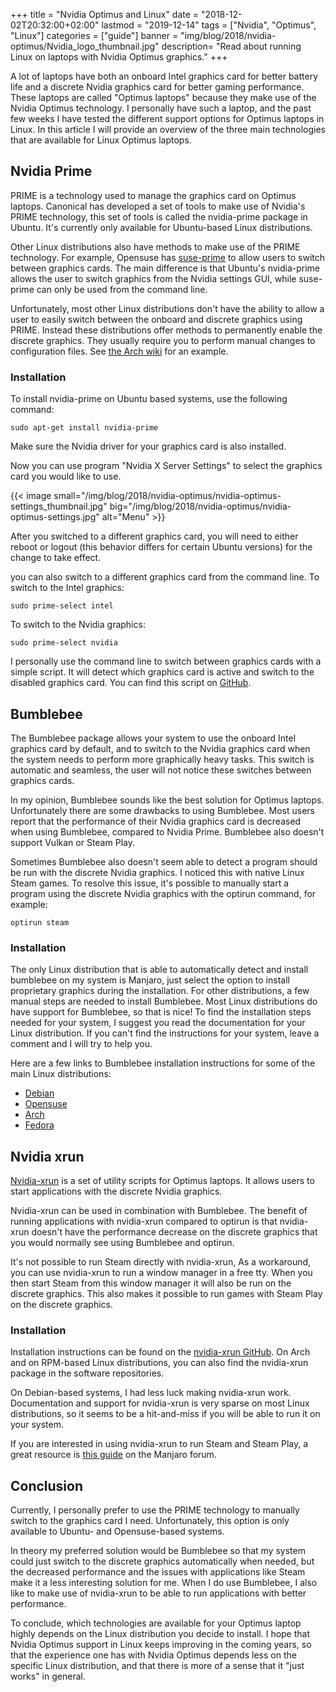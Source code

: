 +++
title = "Nvidia Optimus and Linux"
date = "2018-12-02T20:32:00+02:00"
lastmod = "2019-12-14"
tags = ["Nvidia", "Optimus", "Linux"]
categories = ["guide"]
banner = "img/blog/2018/nvidia-optimus/Nvidia_logo_thumbnail.jpg" 
description= "Read about running Linux on laptops with Nvidia Optimus graphics."
+++

A lot of laptops have both an onboard Intel graphics card for better battery life and a discrete Nvidia graphics card for better gaming performance. These laptops are called "Optimus laptops" because they make use of the Nvidia Optimus technology. I personally have such a laptop, and the past few weeks I have tested the different support options for Optimus laptops in Linux. In this article I will provide an overview of the three main technologies that are available for Linux Optimus laptops.

<!--more-->
## Nvidia Prime

PRIME is a technology used to manage the graphics card on Optimus laptops. Canonical has developed a set of tools to make use of Nvidia's PRIME technology, this set of tools is called the nvidia-prime package in Ubuntu. It's currently only available for Ubuntu-based Linux distributions. 

Other Linux distributions also have methods to make use of the PRIME technology. For example, Opensuse has [suse-prime](https://software.opensuse.org/package/suse-prime) to allow users to switch between graphics cards. The main difference is that Ubuntu's nvidia-prime allows the user to switch graphics from the Nvidia settings GUI, while suse-prime can only be used from the command line. 

Unfortunately, most other Linux distributions don't have the ability to allow a user to easily switch between the onboard and discrete graphics using PRIME. Instead these distributions offer methods to permanently enable the discrete graphics. They usually require you to perform manual changes to configuration files. See [the Arch wiki](https://wiki.archlinux.org/index.php/PRIME) for an example.

### Installation

To install nvidia-prime on Ubuntu based systems, use the following command:

```
sudo apt-get install nvidia-prime
```

Make sure the Nvidia driver for your graphics card is also installed.

Now you can use program "Nvidia X Server Settings" to select the graphics card you would like to use.

{{< image small="/img/blog/2018/nvidia-optimus/nvidia-optimus-settings_thumbnail.jpg" big="/img/blog/2018/nvidia-optimus/nvidia-optimus-settings.jpg" alt="Menu" >}}

After you switched to a different graphics card, you will need to either reboot or logout (this behavior differs for certain Ubuntu versions) for the change to take effect.

you can also switch to a different graphics card from the command line. 
To switch to the Intel graphics:
```
sudo prime-select intel 
```

To switch to the Nvidia graphics:
```
sudo prime-select nvidia 
```

I personally use the command line to switch between graphics cards with a simple script. It will detect which graphics card is active and switch to the disabled graphics card. You can find this script on [GitHub](https://github.com/PhilipVis/linux-scripts/blob/master/bin/switch-graphics.sh).

## Bumblebee

The Bumblebee package allows your system to use the onboard Intel graphics card by default, and to switch to the Nvidia graphics card when the system needs to perform more graphically heavy tasks. This switch is automatic and seamless, the user will not notice these switches between graphics cards. 

In my opinion, Bumblebee sounds like the best solution for Optimus laptops. Unfortunately there are some drawbacks to using Bumblebee. Most users report that the performance of their Nvidia graphics card is decreased when using Bumblebee, compared to Nvidia Prime. Bumblebee also doesn't support Vulkan or Steam Play. 

Sometimes Bumblebee also doesn't seem able to detect a program should be run with the discrete Nvidia graphics. I noticed this with native Linux Steam games. To resolve this issue, it's possible to manually start a program using the discrete Nvidia graphics with the optirun command, for example:

```
optirun steam
```

### Installation

The only Linux distribution that is able to automatically detect and install bumblebee on my system is Manjaro, just select the option to install proprietary graphics during the installation. For other distributions, a few manual steps are needed to install Bumblebee. Most Linux distributions do have support for Bumblebee, so that is nice! To find the installation steps needed for your system, I suggest you read the documentation for your Linux distribution. If you can't find the instructions for your system, leave a comment and I will try to help you. 

Here are a few links to Bumblebee installation instructions for some of the main Linux distributions:

* [Debian](https://wiki.debian.org/Bumblebee)
* [Opensuse](https://en.opensuse.org/SDB:NVIDIA_Bumblebee)
* [Arch](https://wiki.archlinux.org/index.php/bumblebee)
* [Fedora](https://docs.fedoraproject.org/en-US/quick-docs/bumblebee/)


## Nvidia xrun

[Nvidia-xrun](https://github.com/Witko/nvidia-xrun) is a set of utility scripts for Optimus laptops. It allows users to start applications with the discrete Nvidia graphics. 

Nvidia-xrun can be used in combination with Bumblebee. The benefit of running applications with nvidia-xrun compared to optirun is that nvidia-xrun doesn't have the performance decrease on the discrete graphics that you would normally see using Bumblebee and optirun. 

It's not possible to run Steam directly with nvidia-xrun, As a workaround, you can use nvidia-xrun to run a window manager in a free tty. When you then start Steam from this window manager it will also be run on the discrete graphics. This also makes it possible to run games with Steam Play on the discrete graphics. 

### Installation

Installation instructions can be found on the [nvidia-xrun GitHub](https://github.com/Witko/nvidia-xrun). On Arch and on RPM-based Linux distributions, you can also find the nvidia-xrun package in the software repositories. 

On Debian-based systems, I had less luck making nvidia-xrun work. Documentation and support for nvidia-xrun is very sparse on most Linux distributions, so it seems to be a hit-and-miss if you will be able to run it on your system. 

If you are interested in using nvidia-xrun to run Steam and Steam Play, a great resource is [this guide](https://forum.manjaro.org/t/how-to-use-vulkan-on-bumblebee-a-guide-to-nvidia-xrun/56260) on the Manjaro forum.

## Conclusion

Currently, I personally prefer to use the PRIME technology to manually switch to the graphics card I need. Unfortunately, this option is only available to Ubuntu- and Opensuse-based systems. 

In theory my preferred solution would be Bumblebee so that my system could just switch to the discrete graphics automatically when needed, but the decreased performance and the issues with applications like Steam make it a less interesting solution for me. When I do use Bumblebee, I also like to make use of nvidia-xrun to be able to run applications with better performance. 

To conclude, which technologies are available for your Optimus laptop highly depends on the Linux distribution you decide to install. I hope that Nvidia Optimus support in Linux keeps improving in the coming years, so that the experience one has with Nvidia Optimus depends less on the specific Linux distribution, and that there is more of a sense that it "just works" in general. 